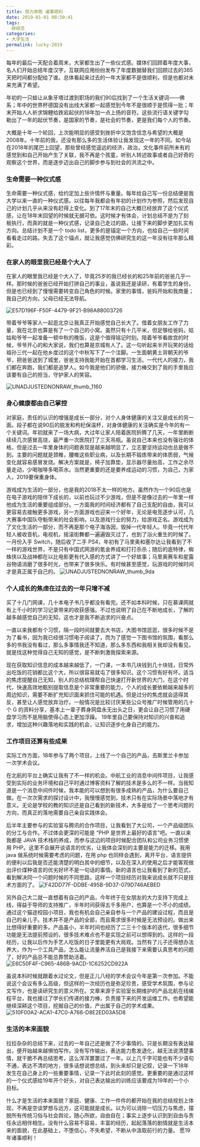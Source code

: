 ```yaml
---
title: 努力奔跑 诸事顺利
date: 2019-01-01 00:50:41
tags:
  碎碎念
categories:
- 大学生活
permalink: lucky-2019
---
```


每年的最后一天配合着周末，大家都生出了一些仪式感。媒体们回顾着年度大事，名人们开始总结年度汉字，互联网应用纷纷发布了年度数据替我们回顾过去的365天把时间都分配给了谁。总体看起来过去的一年大家都不是很顺利，但是也都对未来充满了希望。

年初的一只蛙让从象牙塔过渡到职场的我们90后找到了一个生活关键词——佛系；年中的世界杯德国没有出线大家都一起感觉到今年不是很顺于是慌得一批；年末开始人人祈求锦鲤给跌宕起伏的18年加一点上扬的音符。这些流行语关键字勾勒出了一年的起伏节奏，是国家的节奏，是社会的节奏，更是我们每个人的节奏。

<!--  more-->

大概是十年一个轮回，上次能明显的感受到挫折中又饱含信念与希望的大概是2008年。十年前的我，还没有那么多的生活体验让我发现这一年的不同。如今站在2018年的尾巴上回望，那些曾经感觉遥远的经济，政治，文化事件前所未有的感觉到和自己开始产生了关联，我不再是个孩童，听别人转述故事或者自己好奇的观察这个世界，而是逐步迈出自己的脚步参与到社会的洪流之中。

### 生命需要一种仪式感
生命需要一种仪式感，给约定加上些许情怀与重量。每年给自己写一份总结便是我大学以来一直的一种仪式感。以往每年我都会有年初的计划作为参照，然后发现自己的计划几乎从来没有赶得上变化。到了17年末的自己大概已经放弃了这个仪式感，让在18年末回望的时候就无据可依。这时候才有体会，计划总结不是为了刻板执行，而真的就是一种仪式感，记录自己走过的路，让接下来的脚步更加扎实有方向。总结计划不是一个 todo list，更多的是锚定一个方向，也给自己一些时间看看走过的路。失去了这个锚点，就让我感觉仿佛研究生的这一年没有往年那么精彩。


### 在家人的眼里我已经是个大人了
在家人的眼里我已经是个大人了，毕竟25岁的我已经长的和25年前的爸爸几乎一样。那时候的爸爸已经开始打拼自己的事业，虽说我还是读研，有着学生的身份，但是也已经到了慢慢需要转变自己角色的时候。家里的事情，爸妈开始和我商量；我自己的方向，父母已经无法导航。

![E57D196F-F50F-4479-9F21-B98A88003726](http://image.kbiao.me/2019-01-01-E57D196F-F50F-4479-9F21-B98A88003726.png)

带着爷爷等家人一起逛北京让我真正开始感觉自己长大了。借着女朋友工作了力量，我在北京也算是有了一个自己的小窝。虽然只有十几平米，但足够给爸妈，姑姑和爷爷一起准备一顿中秋的晚饭，这是个值得铭记时刻。陪着爷爷看故宫的时候，爷爷开心的和大家说，我们也算是京城有人了。这一句听起来半开玩笑的话给祖孙三代一起在他乡度过的这个中秋写下了一个注脚。一生面朝黄土背朝天的爷爷，把爸爸送到了城里，爸爸支持我能开始在首都学习生活。一代代人的接力，我们都在奔跑，我们都是追梦人。如今我是他们的骄傲，接力棒交到了我的手里我应该要有自己的担当，守护家人的笑容。

![UNADJUSTEDNONRAW_thumb_1160](http://image.kbiao.me/2019-01-01-UNADJUSTEDNONRAW_thumb_1160.jpg)


### 身心健康都由自己掌控

对家庭，责任的认识的增强是成长一部分，对个人身体健康的关注又是成长的另一面。段子都在说90后的脱发和枸杞保温杯，对身体健康的关注确实是今年的有一个关键词。年初就来了一场大病，大过年让家人陪着医院折腾了几天，一年里断断续续几次感冒高烧，最严重一次医院打了三天吊瓶。虽说自己本来也没有强壮的体格，但是过去一年里身体的问题表现是越来越明显了，立志要坚持运动也总是做不到。主要的问题就是颈椎，腰椎这些职业病，以及长期不锻炼带来的体质弱，气候变化就容易感冒发烧。解决方案就是，椅子加靠垫，显示器尽量抬高，工作之余尽量走动，少喝咖啡多喝茶水。当然更重要的还是要养成运动的习惯，为自己，为家人，2019要保重身体。

游戏成为生活的一部分，也是我的2018不太一样的地方。虽然作为一个90后也是在电子游戏的陪伴下成长的，以前也玩过不少游戏，但是不是像过去的一年里一样他成为生活的重要组成部分。一方面我的时间经济都有了自己支配的自由，我可以更容易去接触更多游戏，另一方面游戏也迎来一个好年，无论是电竞逐步认可，几大赛事中国队夺魁带来的社会影响，以及游戏行业的努力，给游戏正名。游戏成为了文化生活的一部分，而不再是那个电子海洛因，毁掉一代年轻人。毕竟一代代年轻人被收音机，电视机，摇滚街舞都一遍遍毁灭过了，也到了浴火重生的时候了。一月份入手 Switch，随后收了二手 PS4，年初有了马里奥和塞尔达让我看到了不一样的游戏世界，不是只有中国式网游的氪金养成和打打杀杀；随后的底特律，蜘蛛侠以及战神都在以比电影更有代入感的方式讲了一个好故事；马里奥赛车和星露谷物语消磨了很多时光，也带来了很多快乐。有时候甚至感觉，玩游戏的时候时间才是真正属于自己的。
 ![UNADJUSTEDNONRAW_thumb_9da](http://image.kbiao.me/2019-01-01-UNADJUSTEDNONRAW_thumb_9da.jpg)


### 个人成长的焦虑在过去的一年只增不减

买了十几门网课，几十本电子书几乎都没有看完。还不如本科时候，只在慕课网就有上千小时的学习记录带来的收获感强。不过也说明了自己在不断地成长，了解的越多越感觉自己的无知，这也才是我不断追求的兴奋点。

一直以来我都有个习惯，隔一段时间就要去大书店，大图书馆逛逛，很多时候不是为了看书，因为我已经很习惯电子阅读了，而为了感觉一下图书馆的氛围，看那么多的书我没有看过，那么多事情我还不知道，那么多东西和我相关我却没有看见，就是找这种觉得自己无知的感觉，是不断刺激我探索来源。

现在获取知识信息的成本越来越低了，一门课，一本书几块钱到几十块钱，日常外出吃饭的花销都比这个大，所以很容易就屯了很多知识。这个习惯有好有坏。适当的焦虑提醒自己无知，别人的总结梳理帮自己快速打开新世界的大门，在这个时代，快速高效地甄别提取信息是个非常重要的能力，个人的成长要依赖越来越多的周边知识，需要不断扩充知识面来抓住可能的机遇。但是过分的焦虑就会适得其反，甚至让人感觉放弃治疗。一般情况是比较讨厌某些公众号推广时候管用的几十个 G 的资料分享，基本上一辈子葬身网盘永无出头之日，更会让自己习惯了用硬盘学习而不是用脑使得心态上更加浮躁。
19年里自己要保持对知识的兴奋和追求，增加这种兴趣落地和实践的机会，让知识逐步化身自己的能力。

### 工作项目还算有些成果

实际工作方面，18年参与了两个项目，上线了一个自己的产品，去斯里兰卡参加一次学术会议。  

在北航的平台上确实让我有了不一样的机会。中航工业的消息中间件项目，让我感受到实际的业务环境和自己平时通过博客资料了解的技术是多么的不一样。当我知道是一个消息中间件时候，我本能的可以想到有很多成熟的产品，为什么要自己做。在一次次需求的探讨设计中，我慢慢感觉到，技术只有在实际场景中落地才有意义。无论是学校的教的知识还是自己看到的新技术，大多是给了一个思考问题的方向，而真正的落地需要自己亲自实践体会。

后半年主要参与的实验室与腾讯的合作项目，让我看到了大公司，一个产品级团队的分工与合作。不过体会更深的可能是 “PHP 是世界上最好的语言”吧。一直以来我都是 JAVA 技术栈的养成，而参与这边的项目时候配合团队和公司业务习惯使用 PHP。这里不会展开谈语言的优劣，让我体会深刻的主要是能力的迁移。我用 java 做系统时候需要考虑的问题，在用 php 也同样会遇到，离开平台，语言提供的便利以后我是否还能清楚的明白其中的细节，以及在深入的使用之后才能客观做出评价煤种语言的优劣好坏不是一句话的事情。新的语言也让我看到了新的范式，看到解决同一个问题时候的不同思路，这样一个项目经历对我来说成长就不只是技术方面的了。
![F42DD77F-DDBE-495B-9D37-079D746AEBED](http://image.kbiao.me/2019-01-01-F42DD77F-DDBE-495B-9D37-079D746AEBED.png)


另外自己大二就一直想着有自己的产品，今年终于在女朋友的大力支持下完成上线，得益于导师的支持推广，半年时间获得五千多用户，也算是一个不小的成绩。通过这个猫途校园小项目，我也有机会自己亲自参与一个产品的建设过程，而且是自己的亲儿子。技术并不是产品的全部，而且需求很多时候是无法预设的。做出来比想得好重要的多。产品虽小，半年时间也经历了二三十个版本的迭代，很多细节功能是无法提前预设的，很多技术难点也不是实现之前可以想得到的。这样的一段经历，让我以后作为手艺人吃饭的日子里能更有大局观。当然有了儿子还得想办法养大，作为一个工具产品，怎么能让流量养活自己是我接下来需要认真思考的问题了，好的产品总不能总靠赞助活着。
![E6C50F4F-C965-486B-9ACD-1C6252CD922A](http://image.kbiao.me/2019-01-01-E6C50F4F-C965-486B-9ACD-1C6252CD922A.png)


虽说本科时候就跟着水过论文，但是正儿八经的学术会议今年是第一次参加。不能说这个会议有多么高级，但这样的一次经历也是弥足珍贵，感受学术氛围，参与论文写作，也是读研究生的意义所在。文章来源于实验室长期维护的产品北航在线编程平台，我也接过了学长们传递的接力棒，负责接下来的开发运维工作。也希望能继续深耕这个项目，挖掘自己的价值，产出属于自己的学术成果。
![510F00A2-ACA1-47C0-A766-D8E2ED03A5D8](http://image.kbiao.me/2019-01-01-510F00A2-ACA1-47C0-A766-D8E2ED03A5D8.png)



### 生活的本来面貌

拉拉杂杂的总结下来，过去的一年自己还是做了不少事情的。只是长期没有表达输出，便开始越来越惧怕写作。没有写作输出，表达能力愈发退化，越无法说清楚事情，就干脆不再总结思考，这么浑浑噩噩过了一年。以上几千字可能也有不少语句不通，表达不清的地方，很多话想说想总结，到头来却只是记叙，记录一下18年发生在自己身上的一些重要事情，记录一下此时此刻的感觉。更重要的是通过这样的一个仪式感给19年开个好头，对自己表达输出的训练应该要成为19年的一个小目标。

什么才是生活的本来面貌？家庭、健康、工作一件件的都开始在我的总结规划上体现，不再是空谈梦想与远方，这可能就是成长。以为可以消除一切压力与焦虑，摆脱所有传统习俗与社会舆论，随心所欲，自由自在；事实上逐步认识到到自由与责任永远相伴相生。没有什么容易不容易，丰富的经历，起起落落的剧情就是生活本来的面貌，在此基础上，不堕信心，不失希望，不断从中汲取前行的力量。
愿19年诸事顺利！

